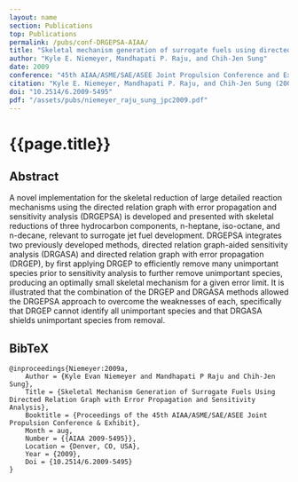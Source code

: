 ```yaml
---
layout: name
section: Publications
top: Publications
permalink: /pubs/conf-DRGEPSA-AIAA/
title: "Skeletal mechanism generation of surrogate fuels using directed relation graph with error propagation and sensitivity analysis"
author: "Kyle E. Niemeyer, Mandhapati P. Raju, and Chih-Jen Sung"
date: 2009
conference: "45th AIAA/ASME/SAE/ASEE Joint Propulsion Conference and Exhibit"
citation: "Kyle E. Niemeyer, Mandhapati P. Raju, and Chih-Jen Sung (2009), Skeletal mechanism generation of surrogate fuels using directed relation graph with error propagation and sensitivity analysis, 45th AIAA/ASME/SAE/ASEE Joint Propulsion Conference and Exhibit, Denver, CO, USA, 2--5 August. doi:10.2514/6.2009-5495"
doi: "10.2514/6.2009-5495"
pdf: "/assets/pubs/niemeyer_raju_sung_jpc2009.pdf"
---
```


{{page.title}}
==============

## Abstract

A novel implementation for the skeletal reduction of large detailed reaction mechanisms using the directed relation graph with error propagation and sensitivity analysis (DRGEPSA) is developed and presented with skeletal reductions of three hydrocarbon components, n-heptane, iso-octane, and n-decane, relevant to surrogate jet fuel development. DRGEPSA integrates two previously developed methods, directed relation graph-aided sensitivity analysis (DRGASA) and directed relation graph with error propagation (DRGEP), by first applying DRGEP to efficiently remove many unimportant species prior to sensitivity analysis to further remove unimportant species, producing an optimally small skeletal mechanism for a given error limit. It is illustrated that the combination of the DRGEP and DRGASA methods allowed the DRGEPSA approach to overcome the weaknesses of each, specifically that DRGEP cannot identify all unimportant species and that DRGASA shields unimportant species from removal.

## BibTeX

    @inproceedings{Niemeyer:2009a,
        Author = {Kyle Evan Niemeyer and Mandhapati P Raju and Chih-Jen Sung},
        Title = {Skeletal Mechanism Generation of Surrogate Fuels Using Directed Relation Graph with Error Propagation and Sensitivity Analysis},
        Booktitle = {Proceedings of the 45th AIAA/ASME/SAE/ASEE Joint Propulsion Conference & Exhibit},
        Month = aug,
        Number = {{AIAA 2009-5495}},
        Location = {Denver, CO, USA},
        Year = {2009},
        Doi = {10.2514/6.2009-5495}
    }
